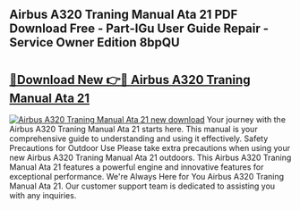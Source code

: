 ## Airbus A320 Traning Manual Ata 21 PDF Download Free - Part-IGu User Guide Repair - Service Owner Edition 8bpQU

# <h2><a href="http://bc9519.oget.top/?id=Airbus+A320+Traning+Manual+Ata+21">🔗Download New 👉🔴 Airbus A320 Traning Manual Ata 21</a></h2>

[![Airbus A320 Traning Manual Ata 21 new download](https://i.imgur.com/5g1atiW.png)](http://bc9519.oget.top/?id=Airbus+A320+Traning+Manual+Ata+21)
Your journey with the Airbus A320 Traning Manual Ata 21 starts here. This manual is your comprehensive guide to understanding and using it effectively. Safety Precautions for Outdoor Use Please take extra precautions when using your new Airbus A320 Traning Manual Ata 21 outdoors. This Airbus A320 Traning Manual Ata 21 features a powerful engine and innovative features for exceptional performance. We're Always Here for You Airbus A320 Traning Manual Ata 21. Our customer support team is dedicated to assisting you with any inquiries.
